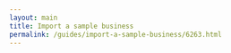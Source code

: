 ```yaml
---
layout: main
title: Import a sample business
permalink: /guides/import-a-sample-business/6263.html
---
```

